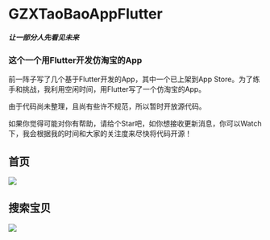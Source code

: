 # GZXTaoBaoAppFlutter
***让一部分人先看见未来***

###  **这个一个用Flutter开发仿淘宝的App**

前一阵子写了几个基于Flutter开发的App，其中一个已上架到App Store。为了练手和挑战，我利用空闲时间，用Flutter写了一个仿淘宝的App。

由于代码尚未整理，且尚有些许不规范，所以暂时开放源代码。

如果你觉得可能对你有帮助，请给个Star吧，如你想接收更新消息，你可以Watch下，我会根据我的时间和大家的关注度来尽快将代码开源！

## 首页
![](https://github.com/GanZhiXiong/GZXTaoBaoAppFlutter/blob/master/preview_images/首页.gif)

## 搜索宝贝
![](https://github.com/GanZhiXiong/GZXTaoBaoAppFlutter/blob/master/preview_images/搜索宝贝.gif)
